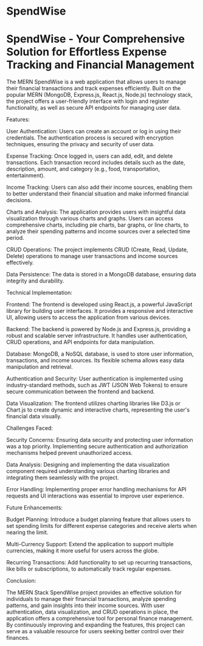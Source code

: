 # SpendWise
# SpendWise - Your Comprehensive Solution for Effortless Expense Tracking and Financial Management
The MERN SpendWise is a web application that allows users to manage their financial transactions and track expenses efficiently. Built on the popular MERN (MongoDB, Express.js, React.js, Node.js) technology stack, the project offers a user-friendly interface with login and register functionality, as well as secure API endpoints for managing user data.

Features:

User Authentication: Users can create an account or log in using their credentials. The authentication process is secured with encryption techniques, ensuring the privacy and security of user data.

Expense Tracking: Once logged in, users can add, edit, and delete transactions. Each transaction record includes details such as the date, description, amount, and category (e.g., food, transportation, entertainment).

Income Tracking: Users can also add their income sources, enabling them to better understand their financial situation and make informed financial decisions.

Charts and Analysis: The application provides users with insightful data visualization through various charts and graphs. Users can access comprehensive charts, including pie charts, bar graphs, or line charts, to analyze their spending patterns and income sources over a selected time period.

CRUD Operations: The project implements CRUD (Create, Read, Update, Delete) operations to manage user transactions and income sources effectively.

Data Persistence: The data is stored in a MongoDB database, ensuring data integrity and durability.

Technical Implementation:

Frontend: The frontend is developed using React.js, a powerful JavaScript library for building user interfaces. It provides a responsive and interactive UI, allowing users to access the application from various devices.

Backend: The backend is powered by Node.js and Express.js, providing a robust and scalable server infrastructure. It handles user authentication, CRUD operations, and API endpoints for data manipulation.

Database: MongoDB, a NoSQL database, is used to store user information, transactions, and income sources. Its flexible schema allows easy data manipulation and retrieval.

Authentication and Security: User authentication is implemented using industry-standard methods, such as JWT (JSON Web Tokens) to ensure secure communication between the frontend and backend.

Data Visualization: The frontend utilizes charting libraries like D3.js or Chart.js to create dynamic and interactive charts, representing the user's financial data visually.

Challenges Faced:

Security Concerns: Ensuring data security and protecting user information was a top priority. Implementing secure authentication and authorization mechanisms helped prevent unauthorized access.

Data Analysis: Designing and implementing the data visualization component required understanding various charting libraries and integrating them seamlessly with the project.

Error Handling: Implementing proper error handling mechanisms for API requests and UI interactions was essential to improve user experience.

Future Enhancements:

Budget Planning: Introduce a budget planning feature that allows users to set spending limits for different expense categories and receive alerts when nearing the limit.

Multi-Currency Support: Extend the application to support multiple currencies, making it more useful for users across the globe.

Recurring Transactions: Add functionality to set up recurring transactions, like bills or subscriptions, to automatically track regular expenses.

Conclusion:

The MERN Stack SpendWise project provides an effective solution for individuals to manage their financial transactions, analyze spending patterns, and gain insights into their income sources. With user authentication, data visualization, and CRUD operations in place, the application offers a comprehensive tool for personal finance management. By continuously improving and expanding the features, this project can serve as a valuable resource for users seeking better control over their finances.
